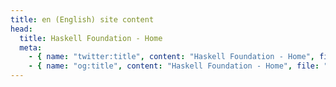 ```yaml
---
title: en (English) site content
head:
  title: Haskell Foundation - Home
  meta:
    - { name: "twitter:title", content: "Haskell Foundation - Home", file: "" }
    - { name: "og:title", content: "Haskell Foundation - Home", file: "" }
---
```

